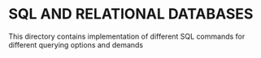 # SQL AND RELATIONAL DATABASES

This directory contains implementation of different
SQL commands for different querying options and demands
